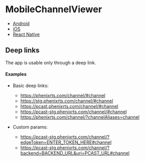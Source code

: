 # MobileChannelViewer

* [Android](https://github.com/PhenixRTS/MobileChannelViewer/tree/master/Android/ChannelViewer)
* [iOS](https://github.com/PhenixRTS/MobileChannelViewer/tree/master/iOS)
* [React Native](https://github.com/PhenixRTS/MobileChannelViewer/tree/master/ReactNative/ChannelViewer)

## Deep links
The app is usable only through a deep link.

#### Examples
- Basic deep links:
    - https://phenixrts.com/channel/#channel
    - https://stg.phenixrts.com/channel/#channel
    - https://pcast.phenixrts.com/channel/#channel
    - https://pcast-stg.phenixrts.com/channel/#channel
    - https://phenixrts.com/channel/?channelAliases=channel

- Custom params:
    - https://pcast-stg.phenixrts.com/channel/?edgeToken=ENTER_TOKEN_HERE#channel
    - https://pcast-stg.phenixrts.com/channel/?backend=BACKEND_URL&uri=PCAST_URL#channel
